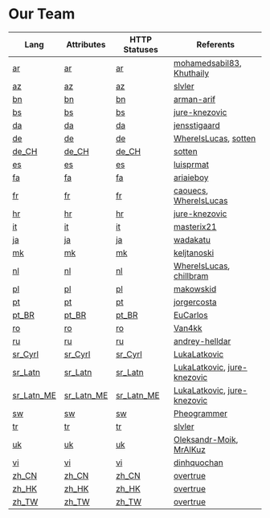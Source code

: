 # Our Team

| Lang                                               | Attributes                                               | HTTP Statuses                                               | Referents                                                                                          |
|----------------------------------------------------|----------------------------------------------------------|-------------------------------------------------------------|----------------------------------------------------------------------------------------------------|
| [ar](statuses/lang/statuses/ar.md)                 | [ar](statuses/attributes/statuses/ar.md)                 | [ar](statuses/http-statuses/statuses/ar.md)                 | [mohamedsabil83](https://github.com/mohamedsabil83), [Khuthaily](https://github.com/Khuthaily)     |
| [az](statuses/lang/statuses/az.md)                 | [az](statuses/attributes/statuses/az.md)                 | [az](statuses/http-statuses/statuses/az.md)                 | [slvler](https://github.com/slvler)                                                                |
| [bn](statuses/lang/statuses/bn.md)                 | [bn](statuses/attributes/statuses/bn.md)                 | [bn](statuses/http-statuses/statuses/bn.md)                 | [arman-arif](https://github.com/arman-arif)                                                        |
| [bs](statuses/lang/statuses/bs.md)                 | [bs](statuses/attributes/statuses/bs.md)                 | [bs](statuses/http-statuses/statuses/bs.md)                 | [jure-knezovic](https://github.com/jure-knezovic)                                                  |
| [da](statuses/lang/statuses/da.md)                 | [da](statuses/attributes/statuses/da.md)                 | [da](statuses/http-statuses/statuses/da.md)                 | [jensstigaard](https://github.com/jensstigaard)                                                    |
| [de](statuses/lang/statuses/de.md)                 | [de](statuses/attributes/statuses/de.md)                 | [de](statuses/http-statuses/statuses/de.md)                 | [WhereIsLucas](https://github.com/WhereIsLucas), [sotten](https://github.com/sotten)               |
| [de_CH](statuses/lang/statuses/de_CH.md)           | [de_CH](statuses/attributes/statuses/de_CH.md)           | [de_CH](statuses/http-statuses/statuses/de_CH.md)           | [sotten](https://github.com/sotten)                                                                |
| [es](statuses/lang/statuses/es.md)                 | [es](statuses/attributes/statuses/es.md)                 | [es](statuses/http-statuses/statuses/es.md)                 | [luisprmat](https://github.com/luisprmat)                                                          |
| [fa](statuses/lang/statuses/fa.md)                 | [fa](statuses/attributes/statuses/fa.md)                 | [fa](statuses/http-statuses/statuses/fa.md)                 | [ariaieboy](https://github.com/ariaieboy)                                                          |
| [fr](statuses/lang/statuses/fr.md)                 | [fr](statuses/attributes/statuses/fr.md)                 | [fr](statuses/http-statuses/statuses/fr.md)                 | [caouecs](https://github.com/caouecs), [WhereIsLucas](https://github.com/WhereIsLucas)             |
| [hr](statuses/lang/statuses/hr.md)                 | [hr](statuses/attributes/statuses/hr.md)                 | [hr](statuses/http-statuses/statuses/hr.md)                 | [jure-knezovic](https://github.com/jure-knezovic)                                                  |
| [it](statuses/lang/statuses/it.md)                 | [it](statuses/attributes/statuses/it.md)                 | [it](statuses/http-statuses/statuses/it.md)                 | [masterix21](https://github.com/masterix21)                                                        |
| [ja](statuses/lang/statuses/ja.md)                 | [ja](statuses/attributes/statuses/ja.md)                 | [ja](statuses/http-statuses/statuses/ja.md)                 | [wadakatu](https://github.com/wadakatu)                                                            |
| [mk](statuses/lang/statuses/mk.md)                 | [mk](statuses/attributes/statuses/mk.md)                 | [mk](statuses/http-statuses/statuses/mk.md)                 | [keljtanoski](https://github.com/keljtanoski)                                                      |
| [nl](statuses/lang/statuses/nl.md)                 | [nl](statuses/attributes/statuses/nl.md)                 | [nl](statuses/http-statuses/statuses/nl.md)                 | [WhereIsLucas](https://github.com/WhereIsLucas), [chillbram](https://github.com/chillbram)         |
| [pl](statuses/lang/statuses/pl.md)                 | [pl](statuses/attributes/statuses/pl.md)                 | [pl](statuses/http-statuses/statuses/pl.md)                 | [makowskid](https://github.com/makowskid)                                                          |
| [pt](statuses/lang/statuses/pt.md)                 | [pt](statuses/attributes/statuses/pt.md)                 | [pt](statuses/http-statuses/statuses/pt.md)                 | [jorgercosta](https://github.com/jorgercosta)                                                      |
| [pt_BR](statuses/lang/statuses/pt_BR.md)           | [pt_BR](statuses/attributes/statuses/pt_BR.md)           | [pt_BR](statuses/http-statuses/statuses/pt_BR.md)           | [EuCarlos](https://github.com/EuCarlos)                                                            |
| [ro](statuses/lang/statuses/ro.md)                 | [ro](statuses/attributes/statuses/ro.md)                 | [ro](statuses/http-statuses/statuses/ro.md)                 | [Van4kk](https://github.com/Van4kk)                                                                |
| [ru](statuses/lang/statuses/ru.md)                 | [ru](statuses/attributes/statuses/ru.md)                 | [ru](statuses/http-statuses/statuses/ru.md)                 | [andrey-helldar](https://github.com/andrey-helldar)                                                |
| [sr_Cyrl](statuses/lang/statuses/sr_Cyrl.md)       | [sr_Cyrl](statuses/attributes/statuses/sr_Cyrl.md)       | [sr_Cyrl](statuses/http-statuses/statuses/sr_Cyrl.md)       | [LukaLatkovic](https://github.com/LukaLatkovic)                                                    |
| [sr_Latn](statuses/lang/statuses/sr_Latn.md)       | [sr_Latn](statuses/attributes/statuses/sr_Latn.md)       | [sr_Latn](statuses/http-statuses/statuses/sr_Latn.md)       | [LukaLatkovic](https://github.com/LukaLatkovic), [jure-knezovic](https://github.com/jure-knezovic) |
| [sr_Latn_ME](statuses/lang/statuses/sr_Latn_ME.md) | [sr_Latn_ME](statuses/attributes/statuses/sr_Latn_ME.md) | [sr_Latn_ME](statuses/http-statuses/statuses/sr_Latn_ME.md) | [LukaLatkovic](https://github.com/LukaLatkovic), [jure-knezovic](https://github.com/jure-knezovic) |
| [sw](statuses/lang/statuses/sw.md)                 | [sw](statuses/attributes/statuses/sw.md)                 | [sw](statuses/http-statuses/statuses/sw.md)                 | [Pheogrammer](https://github.com/Pheogrammer)                                                      |
| [tr](statuses/lang/statuses/tr.md)                 | [tr](statuses/attributes/statuses/tr.md)                 | [tr](statuses/http-statuses/statuses/tr.md)                 | [slvler](https://github.com/slvler)                                                                |
| [uk](statuses/lang/statuses/uk.md)                 | [uk](statuses/attributes/statuses/uk.md)                 | [uk](statuses/http-statuses/statuses/uk.md)                 | [Oleksandr-Moik](https://github.com/Oleksandr-Moik), [MrAlKuz](https://github.com/MrAlKuz)         |
| [vi](statuses/lang/statuses/vi.md)                 | [vi](statuses/attributes/statuses/vi.md)                 | [vi](statuses/http-statuses/statuses/vi.md)                 | [dinhquochan](https://github.com/dinhquochan)                                                      |
| [zh_CN](statuses/lang/statuses/zh_CN.md)           | [zh_CN](statuses/attributes/statuses/zh_CN.md)           | [zh_CN](statuses/http-statuses/statuses/zh_CN.md)           | [overtrue](https://github.com/overtrue)                                                            |
| [zh_HK](statuses/lang/statuses/zh_HK.md)           | [zh_HK](statuses/attributes/statuses/zh_HK.md)           | [zh_HK](statuses/http-statuses/statuses/zh_HK.md)           | [overtrue](https://github.com/overtrue)                                                            |
| [zh_TW](statuses/lang/statuses/zh_TW.md)           | [zh_TW](statuses/attributes/statuses/zh_TW.md)           | [zh_TW](statuses/http-statuses/statuses/zh_TW.md)           | [overtrue](https://github.com/overtrue)                                                            |
